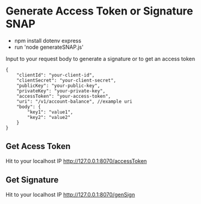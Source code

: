 # Generate Access Token or Signature SNAP

- npm install dotenv express
- run 'node generateSNAP.js'

Input to your request body to generate a signature or to get an access token

```
{
    "clientId": "your-client-id",
    "clientSecret": "your-client-secret",
    "publicKey": "your-public-key",
    "privateKey": "your-private-key",
    "accessToken": "your-access-token",
    "uri": "/v1/account-balance", //example uri
    "body": {
        "key1": "value1",
        "key2": "value2"
    }
}

```

## Get Acess Token
Hit to your localhost IP http://127.0.0.1:8070/accessToken

## Get Signature
Hit to your localhost IP http://127.0.0.1:8070/genSign
